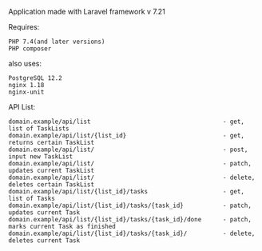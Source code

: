 Application made with Laravel framework v 7.21

Requires:

    PHP 7.4(and later versions)
    PHP composer
  also uses:
  
    PostgreSQL 12.2
    nginx 1.18
    nginx-unit



API List:

    domain.example/api/list                                     - get, list of TaskLists
    domain.example/api/list/{list_id}                           - get, returns certain TaskList
    domain.example/api/list/                                    - post, input new TaskList
    domain.example/api/list/                                    - patch, updates current TaskList
    domain.example/api/list/                                    - delete, deletes certain TaskList
    domain.example/api/list/{list_id}/tasks                     - get, list of Tasks
    domain.example/api/list/{list_id}/tasks/{task_id}           - patch, updates current Task
    domain.example/api/list/{list_id}/tasks/{task_id}/done      - patch, marks current Task as finished
    domain.example/api/list/{list_id}/tasks/{task_id}/          - delete, deletes current Task

